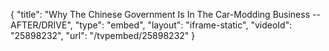 {
    "title": "Why The Chinese Government Is In The Car-Modding Business -- AFTER\/DRIVE",
    "type": "embed",
    "layout": "iframe-static",
    "videoId": "25898232",
    "url": "\/tvpembed\/25898232"
}